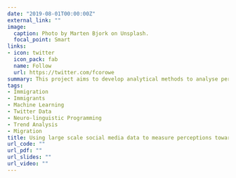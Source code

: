 ```yaml
---
date: "2019-08-01T00:00:00Z"
external_link: ""
image:
  caption: Photo by Marten Bjork on Unsplash.
  focal_point: Smart
links:
- icon: twitter
  icon_pack: fab
  name: Follow
  url: https://twitter.com/fcorowe
summary: This project aims to develop analytical methods to analyse perceptions towards immigration using twitter data and machine learning
tags:
- Immigration
- Immigrants
- Machine Learning
- Twitter Data
- Neuro-linguistic Programming
- Trend Analysis
- Migration
title: Using large scale social media data to measure perceptions towards immigration
url_code: ""
url_pdf: ""
url_slides: ""
url_video: ""
---
```



